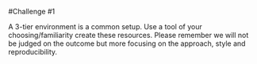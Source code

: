 #Challenge #1

A 3-tier environment is a common setup. Use a tool of your choosing/familiarity create these resources. Please remember we will not be judged on the outcome but more focusing on the approach, style and reproducibility.

